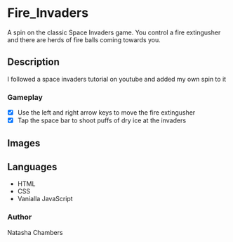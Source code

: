 # Fire_Invaders
A spin on the classic Space Invaders game. You control a fire extingusher and there are herds of fire balls coming towards you.

## Description
I followed a space invaders tutorial on youtube and added my own spin to it

### Gameplay
- [x] Use the left and right arrow keys to move the fire extingusher
- [x] Tap the space bar to shoot puffs of dry ice at the invaders

## Images

## Languages
- HTML
- CSS
- Vanialla JavaScript

### Author
Natasha Chambers
